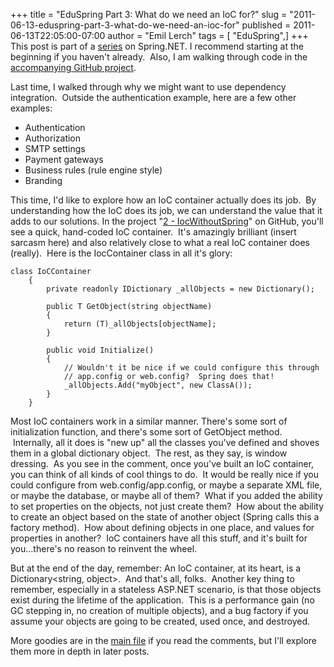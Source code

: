 +++
title = "EduSpring Part 3: What do we need an IoC for?"
slug = "2011-06-13-eduspring-part-3-what-do-we-need-an-ioc-for"
published = 2011-06-13T22:05:00-07:00
author = "Emil Lerch"
tags = [ "EduSpring",]
+++
This post is part of a
[series](http://emilsblog.lerch.org/search/label/EduSpring) on
Spring.NET. I recommend starting at the beginning if you haven't
already.  Also, I am walking through code in the [accompanying GitHub
project](https://github.com/elerch/eduSpring).  
  
Last time, I walked through why we might want to use dependency
integration.  Outside the authentication example, here are a few other
examples:  
  

-   Authentication
-   Authorization
-   SMTP settings
-   Payment gateways
-   Business rules (rule engine style)
-   Branding

This time, I'd like to explore how an IoC container actually does its
job.  By understanding how the IoC does its job, we can understand the
value that it adds to our solutions. In the project "[2 -
IocWithoutSpring](https://github.com/elerch/eduSpring/tree/master/2%20-%20IocWithoutSpring)"
on GitHub, you'll see a quick, hand-coded IoC container.  It's amazingly
brilliant (insert sarcasm here) and also relatively close to what a real
IoC container does (really).  Here is the IocContainer class in all it's
glory:  
  

    class IoCContainer
        {
            private readonly IDictionary _allObjects = new Dictionary();

            public T GetObject(string objectName)
            {
                return (T)_allObjects[objectName];
            }

            public void Initialize()
            {
                // Wouldn't it be nice if we could configure this through 
                // app.config or web.config?  Spring does that!
                _allObjects.Add("myObject", new ClassA());
            }
        }

  
Most IoC containers work in a similar manner. There's some sort of
initialization function, and there's some sort of GetObject method.
 Internally, all it does is "new up" all the classes you've defined and
shoves them in a global dictionary object.  The rest, as they say, is
window dressing.  As you see in the comment, once you've built an IoC
container, you can think of all kinds of cool things to do.  It would be
really nice if you could configure from web.config/app.config, or maybe
a separate XML file, or maybe the database, or maybe all of them?  What
if you added the ability to set properties on the objects, not just
create them?  How about the ability to create an object based on the
state of another object (Spring calls this a factory method).  How
about defining objects in one place, and values for properties in
another?  IoC containers have all this stuff, and it's built for
you...there's no reason to reinvent the wheel.  
  
But at the end of the day, remember: An IoC container, at its heart, is
a Dictionary&lt;string, object&gt;.  And that's all, folks.  Another key
thing to remember, especially in a stateless ASP.NET scenario, is that
those objects exist during the lifetime of the application.  This is a
performance gain (no GC stepping in, no creation of multiple objects),
and a bug factory if you assume your objects are going to be created,
used once, and destroyed.  
  
More goodies are in the [main
file](https://github.com/elerch/eduSpring/blob/master/2%20-%20IocWithoutSpring/IoCWithoutSpring.cs)
if you read the comments, but I'll explore them more in depth in later
posts.
